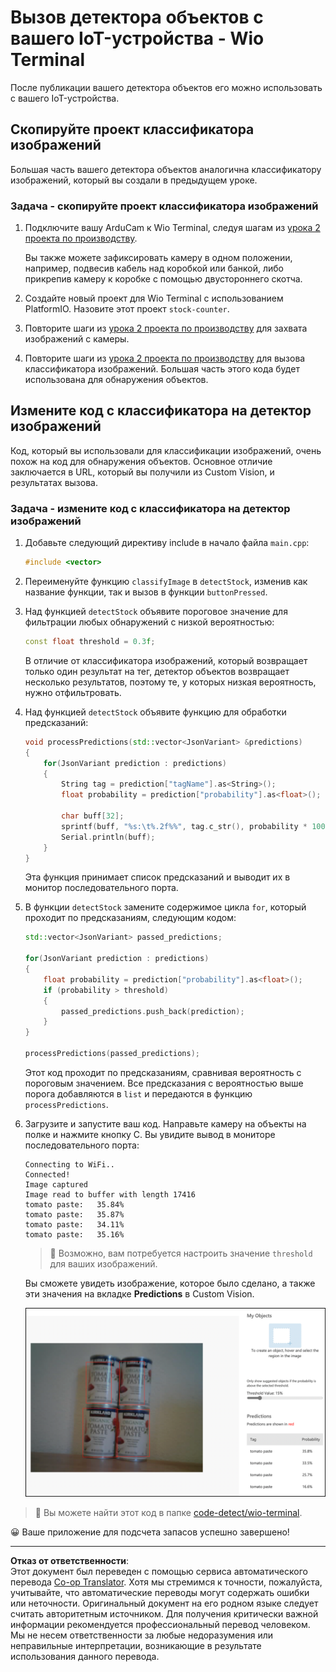 <!--
CO_OP_TRANSLATOR_METADATA:
{
  "original_hash": "4cf1421420a6fab9ab4f2c391bd523b7",
  "translation_date": "2025-08-26T21:35:51+00:00",
  "source_file": "5-retail/lessons/2-check-stock-device/wio-terminal-object-detector.md",
  "language_code": "ru"
}
-->
# Вызов детектора объектов с вашего IoT-устройства - Wio Terminal

После публикации вашего детектора объектов его можно использовать с вашего IoT-устройства.

## Скопируйте проект классификатора изображений

Большая часть вашего детектора объектов аналогична классификатору изображений, который вы создали в предыдущем уроке.

### Задача - скопируйте проект классификатора изображений

1. Подключите вашу ArduCam к Wio Terminal, следуя шагам из [урока 2 проекта по производству](../../../4-manufacturing/lessons/2-check-fruit-from-device/wio-terminal-camera.md#task---connect-the-camera).

    Вы также можете зафиксировать камеру в одном положении, например, подвесив кабель над коробкой или банкой, либо прикрепив камеру к коробке с помощью двустороннего скотча.

1. Создайте новый проект для Wio Terminal с использованием PlatformIO. Назовите этот проект `stock-counter`.

1. Повторите шаги из [урока 2 проекта по производству](../../../4-manufacturing/lessons/2-check-fruit-from-device/README.md#task---capture-an-image-using-an-iot-device) для захвата изображений с камеры.

1. Повторите шаги из [урока 2 проекта по производству](../../../4-manufacturing/lessons/2-check-fruit-from-device/README.md#task---classify-images-from-your-iot-device) для вызова классификатора изображений. Большая часть этого кода будет использована для обнаружения объектов.

## Измените код с классификатора на детектор изображений

Код, который вы использовали для классификации изображений, очень похож на код для обнаружения объектов. Основное отличие заключается в URL, который вы получили из Custom Vision, и результатах вызова.

### Задача - измените код с классификатора на детектор изображений

1. Добавьте следующий директиву include в начало файла `main.cpp`:

    ```cpp
    #include <vector>
    ```

1. Переименуйте функцию `classifyImage` в `detectStock`, изменив как название функции, так и вызов в функции `buttonPressed`.

1. Над функцией `detectStock` объявите пороговое значение для фильтрации любых обнаружений с низкой вероятностью:

    ```cpp
    const float threshold = 0.3f;
    ```

    В отличие от классификатора изображений, который возвращает только один результат на тег, детектор объектов возвращает несколько результатов, поэтому те, у которых низкая вероятность, нужно отфильтровать.

1. Над функцией `detectStock` объявите функцию для обработки предсказаний:

    ```cpp
    void processPredictions(std::vector<JsonVariant> &predictions)
    {
        for(JsonVariant prediction : predictions)
        {
            String tag = prediction["tagName"].as<String>();
            float probability = prediction["probability"].as<float>();
    
            char buff[32];
            sprintf(buff, "%s:\t%.2f%%", tag.c_str(), probability * 100.0);
            Serial.println(buff);
        }
    }
    ```

    Эта функция принимает список предсказаний и выводит их в монитор последовательного порта.

1. В функции `detectStock` замените содержимое цикла `for`, который проходит по предсказаниям, следующим кодом:

    ```cpp
    std::vector<JsonVariant> passed_predictions;

    for(JsonVariant prediction : predictions) 
    {
        float probability = prediction["probability"].as<float>();
        if (probability > threshold)
        {
            passed_predictions.push_back(prediction);
        }
    }

    processPredictions(passed_predictions);
    ```

    Этот код проходит по предсказаниям, сравнивая вероятность с пороговым значением. Все предсказания с вероятностью выше порога добавляются в `list` и передаются в функцию `processPredictions`.

1. Загрузите и запустите ваш код. Направьте камеру на объекты на полке и нажмите кнопку C. Вы увидите вывод в мониторе последовательного порта:

    ```output
    Connecting to WiFi..
    Connected!
    Image captured
    Image read to buffer with length 17416
    tomato paste:   35.84%
    tomato paste:   35.87%
    tomato paste:   34.11%
    tomato paste:   35.16%
    ```

    > 💁 Возможно, вам потребуется настроить значение `threshold` для ваших изображений.

    Вы сможете увидеть изображение, которое было сделано, а также эти значения на вкладке **Predictions** в Custom Vision.

    ![4 банки томатной пасты на полке с предсказаниями для 4 обнаружений: 35.8%, 33.5%, 25.7% и 16.6%](../../../../../translated_images/custom-vision-stock-prediction.942266ab1bcca3410ecdf23643b9f5f570cfab2345235074e24c51f285777613.ru.png)

> 💁 Вы можете найти этот код в папке [code-detect/wio-terminal](../../../../../5-retail/lessons/2-check-stock-device/code-detect/wio-terminal).

😀 Ваше приложение для подсчета запасов успешно завершено!

---

**Отказ от ответственности**:  
Этот документ был переведен с помощью сервиса автоматического перевода [Co-op Translator](https://github.com/Azure/co-op-translator). Хотя мы стремимся к точности, пожалуйста, учитывайте, что автоматические переводы могут содержать ошибки или неточности. Оригинальный документ на его родном языке следует считать авторитетным источником. Для получения критически важной информации рекомендуется профессиональный перевод человеком. Мы не несем ответственности за любые недоразумения или неправильные интерпретации, возникающие в результате использования данного перевода.